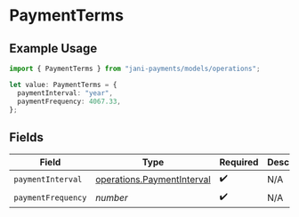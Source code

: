# PaymentTerms

## Example Usage

```typescript
import { PaymentTerms } from "jani-payments/models/operations";

let value: PaymentTerms = {
  paymentInterval: "year",
  paymentFrequency: 4067.33,
};
```

## Fields

| Field                                                                    | Type                                                                     | Required                                                                 | Description                                                              |
| ------------------------------------------------------------------------ | ------------------------------------------------------------------------ | ------------------------------------------------------------------------ | ------------------------------------------------------------------------ |
| `paymentInterval`                                                        | [operations.PaymentInterval](../../models/operations/paymentinterval.md) | :heavy_check_mark:                                                       | N/A                                                                      |
| `paymentFrequency`                                                       | *number*                                                                 | :heavy_check_mark:                                                       | N/A                                                                      |